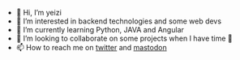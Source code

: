 - 👋 Hi, I’m yeizi
- 👀 I’m interested in backend technologies and some web devs
- 🌱 I’m currently learning Python, JAVA and Angular
- 💞️ I’m looking to collaborate on some projects when I have time 😬
- 📫 How to reach me on [twitter](https://twitter.com/iamyeizi/) and [mastodon](https://mastodon.social/yeizi/)

<!---
iamyeizi/iamyeizi is a ✨ special ✨ repository because its `README.md` (this file) appears on your GitHub profile.
You can click the Preview link to take a look at your changes.
--->
